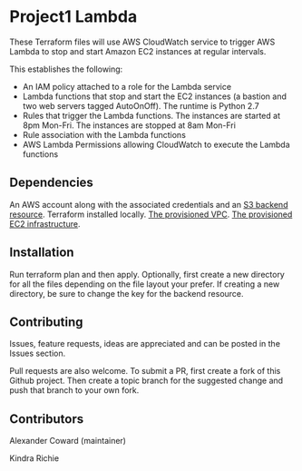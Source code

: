 # Project1 Lambda

These Terraform files will use AWS CloudWatch service to trigger AWS Lambda to stop and start Amazon EC2 instances at regular intervals.   

This establishes the following:

- An IAM policy attached to a role for the Lambda service 
- Lambda functions that stop and start the EC2 instances (a bastion and two web servers tagged AutoOnOff). The runtime is Python 2.7
- Rules that trigger the Lambda functions. The instances are started at 8pm Mon-Fri. The instances are stopped at 8am Mon-Fri
- Rule association with the Lambda functions
- AWS Lambda Permissions allowing CloudWatch to execute the Lambda functions

## Dependencies

An AWS account along with the associated credentials and an [S3 backend resource](https://github.com/alexcoward/Project1Infrastructure/tree/master/terraform/SetupTerraformBackend). 
Terraform installed locally. 
[The provisioned VPC](https://github.com/alexcoward/Project1Infrastructure/tree/master/terraform/VPC). 
[The provisioned EC2 infrastructure](https://github.com/alexcoward/Project1Infrastructure/tree/master/terraform/EC2).

## Installation

Run terraform plan and then apply. Optionally, first create a new directory for all the files depending on the file layout your prefer. If creating a new directory, be sure to change the key for the backend resource. 

## Contributing

Issues, feature requests, ideas are appreciated and can be posted in the Issues section.

Pull requests are also welcome. To submit a PR, first create a fork of this Github project. Then create a topic branch for the suggested change and push that branch to your own fork.

## Contributors

Alexander Coward (maintainer)

Kindra Richie

